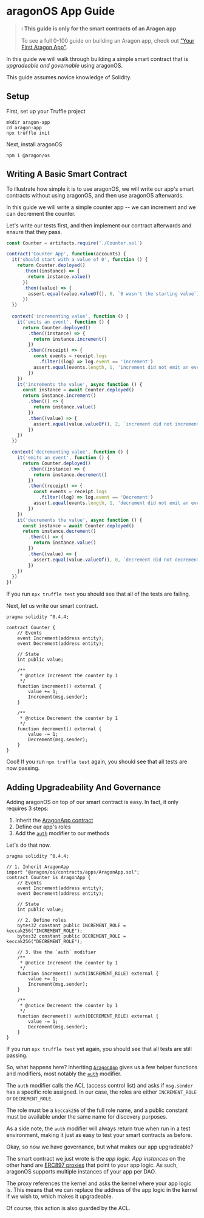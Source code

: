 # aragonOS App Guide

> ℹ️ **This guide is only for the smart contracts of an Aragon app**
>
> To see a full 0-100 guide on building an Aragon app, check out ["Your First Aragon App"](#).

In this guide we will walk through building a simple smart contract that is *upgradeable and governable* using aragonOS.

This guide assumes novice knowledge of Solidity.

## Setup

First, set up your Truffle project

```
mkdir aragon-app
cd aragon-app
npx truffle init
```

Next, install aragonOS

```
npm i @aragon/os
```

## Writing A Basic Smart Contract

To illustrate how simple it is to use aragonOS, we will write our app's smart contracts without using aragonOS, and then use aragonOS afterwards.

In this guide we will write a simple counter app -- we can increment and we can decrement the counter.

Let's write our tests first, and then implement our contract afterwards and ensure that they pass.

```js
const Counter = artifacts.require('./Counter.sol')

contract('Counter App', function(accounts) {
  it('should start with a value of 0', function () {
    return Counter.deployed()
      .then((instance) => {
        return instance.value()
      })
      .then((value) => {
        assert.equal(value.valueOf(), 0, `0 wasn't the starting value`)
      })
  })
  
  context('incrementing value', function () {
    it('emits an event', function () {
      return Counter.deployed()
        .then((instance) => {
          return instance.increment()
        })
        .then((receipt) => {
          const events = receipt.logs
            .filter((log) => log.event == 'Increment')
          assert.equal(events.length, 1, 'increment did not emit an event')
        })
    })
    it('increments the value', async function () {
      const instance = await Counter.deployed()
      return instance.increment()
        .then(() => {
          return instance.value()
        })
        .then((value) => {
          assert.equal(value.valueOf(), 2, `increment did not increment the value`)
        })
    })
  })

  context('decrementing value', function () {
    it('emits an event', function () {
      return Counter.deployed()
        .then((instance) => {
          return instance.decrement()
        })
        .then((receipt) => {
          const events = receipt.logs
            .filter((log) => log.event == 'Decrement')
          assert.equal(events.length, 1, 'decrement did not emit an event')
        })
    })
    it('decrements the value', async function () {
      const instance = await Counter.deployed()
      return instance.decrement()
        .then(() => {
          return instance.value()
        })
        .then((value) => {
          assert.equal(value.valueOf(), 0, `decrement did not decrement the value`)
        })
    })
  })
})
```

If you run `npx truffle test` you should see that all of the tests are failing.

Next, let us write our smart contract.

```solidity
pragma solidity ^0.4.4;

contract Counter {
    // Events
    event Increment(address entity);
    event Decrement(address entity);

    // State
    int public value;

    /**
     * @notice Increment the counter by 1
     */
    function increment() external {
        value += 1;
        Increment(msg.sender);
    }

    /**
     * @notice Decrement the counter by 1
     */
    function decrement() external {
        value -= 1;
        Decrement(msg.sender);
    }
}
```

Cool! If you run `npx truffle test` again, you should see that all tests are now passing.

## Adding Upgradeability And Governance

Adding aragonOS on top of our smart contract is easy. In fact, it only requires 3 steps:

1. Inherit the [AragonApp contract](APP.md#aragonapp)
2. Define our app's roles
3. Add the [`auth`](APP.md#auth) modifier to our methods

Let's do that now.

```solidity
pragma solidity ^0.4.4;

// 1. Inherit AragonApp
import "@aragon/os/contracts/apps/AragonApp.sol";
contract Counter is AragonApp {
    // Events
    event Increment(address entity);
    event Decrement(address entity);

    // State
    int public value;

    // 2. Define roles
    bytes32 constant public INCREMENT_ROLE = keccak256("INCREMENT_ROLE");
    bytes32 constant public DECREMENT_ROLE = keccak256("DECREMENT_ROLE");
    
    // 3. Use the `auth` modifier
    /**
     * @notice Increment the counter by 1
     */
    function increment() auth(INCREMENT_ROLE) external {
        value += 1;
        Increment(msg.sender);
    }

    /**
     * @notice Decrement the counter by 1
     */
    function decrement() auth(DECREMENT_ROLE) external {
        value -= 1;
        Decrement(msg.sender);
    }
}
```

If you run `npx truffle test` yet again, you should see that all tests are still passing.

So, what happens here? Inheriting [`AragonApp`](APP.md#aragonapp) gives us a few helper functions and modifiers, most notably the [`auth`](APP.md#auth) modifier.

The `auth` modifier calls the ACL (access control list) and asks if `msg.sender` has a specific role assigned. In our case, the roles are either `INCREMENT_ROLE` or `DECREMENT_ROLE`.

The role must be a `keccak256` of the full role name, and a public constant must be available under the same name for discovery purposes.

As a side note, the `auth` modifier will always return true when run in a test environment, making it just as easy to test your smart contracts as before.

Okay, so now we have governance, but what makes our app upgradeable?

The smart contract we just wrote is the *app logic*. *App instances* on the other hand are [ERC897 proxies](https://github.com/ethereum/EIPs/pull/897) that point to your app logic. As such, aragonOS supports multiple instances of your app per DAO.

The proxy references the kernel and asks the kernel where your app logic is. This means that we can replace the address of the app logic in the kernel if we wish to, which makes it upgradeable.

Of course, this action is also guarded by the ACL.